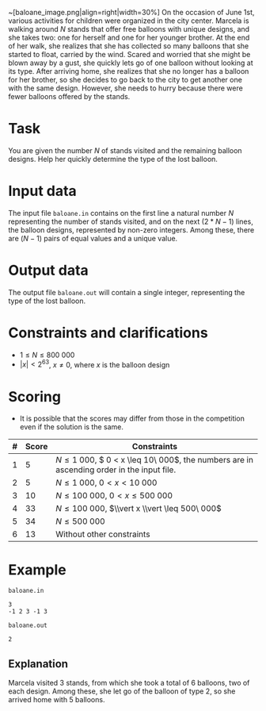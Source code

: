 ~[baloane_image.png|align=right|width=30%] 
On the occasion of June 1st, various activities for children were organized in the city center. Marcela is walking around $N$ stands that offer free balloons with unique designs, and she takes two: one for herself and one for her younger brother.
At the end of her walk, she realizes that she has collected so many balloons that she started to float, carried by the wind. Scared and worried that she might be blown away by a gust, she quickly lets go of one balloon without looking at its type.
After arriving home, she realizes that she no longer has a balloon for her brother, so she decides to go back to the city to get another one with the same design. However, she needs to hurry because there were fewer balloons offered by the stands.

# Task

You are given the number $N$ of stands visited and the remaining balloon designs. Help her quickly determine the type of the lost balloon.

# Input data

The input file `baloane.in` contains on the first line a natural number $N$ representing the number of stands visited, and on the next ($2*N - 1$) lines, the balloon designs, represented by non-zero integers. Among these, there are ($N - 1$) pairs of equal values and a unique value.

# Output data

The output file `baloane.out` will contain a single integer, representing the type of the lost balloon.

# Constraints and clarifications

* $1 \leq N \leq 800\ 000$
* $|x| < 2^{63}$, $x \neq 0$, where $x$ is the balloon design

# Scoring

* It is possible that the scores may differ from those in the competition even if the solution is the same.

|#| Score | Constraints|
|-|--------|-----------|
|1|5|$N \leq 1\ 000$, $ 0 < x \leq 10\ 000$, the numbers are in ascending order in the input file.|
|2|5|$N \leq 1\ 000$, $0 < x < 10\ 000$|
|3|10|$N \leq 100\ 000$, $0 < x \leq 500\ 000$ |
|4|33|$N \leq 100\ 000$, $\\vert x \\vert \leq 500\ 000$|
|5|34|$N \leq 500\ 000$|
|6|13|Without other constraints|

# Example

`baloane.in`
```
3
-1 2 3 -1 3
```

`baloane.out`
```
2
```

## Explanation

Marcela visited 3 stands, from which she took a total of 6 balloons, two of each design.
Among these, she let go of the balloon of type 2, so she arrived home with 5 balloons.